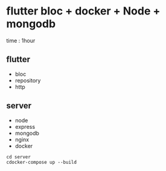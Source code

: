 # flutter bloc + docker + Node + mongodb

time : 1hour

## flutter
- bloc
- repository
- http

## server
- node
- express
- mongodb
- nginx
- docker

```
cd server
cdocker-compose up --build
```
